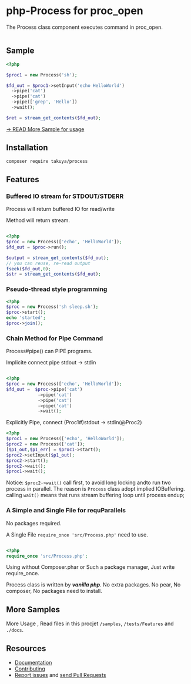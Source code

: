 php-Process for proc_open
=================

The Process class component executes command in proc_open.

![<CircleciTest>](https://circleci.com/gh/takuya/php-process.svg?style=svg)

Sample
------
```php
<?php

$proc1 = new Process('sh');

$fd_out = $proc1->setInput('echo HelloWorld')
  ->pipe('cat')
  ->pipe('cat')
  ->pipe(['grep', 'Hello'])
  ->wait();

$ret = stream_get_contents($fd_out);

```

[ → READ More Sample for usage ](https://github.com/takuya/php-process/blob/master/samples/README.md)

Installation
----
```sh
composer require takuya/process
```

Features
----

### Buffered IO stream for STDOUT/STDERR

Process will return buffered IO for read/write

Method will return stream.

```php

<?php
$proc = new Process(['echo', 'HelloWorld']);
$fd_out = $proc->run();

$output = stream_get_contents($fd_out);
// you can reuse, re-read output  
fseek($fd_out,0);
$str = stream_get_contents($fd_out);
```
### Pseudo-thread style programming
```php
<?php
$proc = new Process('sh sleep.sh');
$proc->start();
echo 'started';
$proc->join();
```


### Chain Method for Pipe Command

Process#pipe() can PIPE programs.

Implicite connect pipe stdout -> stdin
```php

<?php
$proc = new Process(['echo', 'HelloWorld']);
$fd_out =  $proc->pipe('cat')
            ->pipe('cat')
            ->pipe('cat')
            ->pipe('cat')
            ->wait();
```
Explicitly Pipe,  connect (Proc1#)stdout -> stdin(@Proc2)
```php
<?php
$proc1 = new Process(['echo', 'HelloWorld']);
$proc2 = new Process(['cat']);
[$p1_out,$p1_err] = $proc1->start();
$proc2->setInput($p1_out);
$proc2->start();
$proc2->wait();
$proc1->wait();
```
Notice: `$proc2->wait()` call first, to avoid long locking andto run two process in parallel.
The reason is `Process` class adopt implied IOBuffering. calling `wait()` means that runs stream buffering loop until process endup;

### A Simple and Single File for requParallels

No packages required.

A Single File ` require_once 'src/Process.php' ` need to use. 

```php

<?php
require_once 'src/Process.php';

``` 

Using without Composer.phar or Such a package manager, Just write require_once.
 
Process class is written by ***vanilla php***. No extra packages. No pear, No composer, No packages need to install.


More Samples
---


More Usage , Read files in this procjet `/samples`, `/tests/Features`  and `./docs`.


Resources
---------

  * [Documentation](https://github.com/takuya/php-process/blob/master/docs/procss.funcs.md)
  * [Contributing](https://github.com/takuya/php-process/)
  * [Report issues](https://github.com/takuya/php-process/issues) and
    [send Pull Requests](https://github.com/takuya/php-process/pulls)
